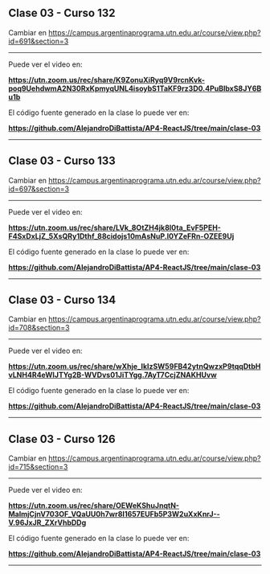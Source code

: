 ## Clase 03 - Curso 132

  Cambiar en https://campus.argentinaprograma.utn.edu.ar/course/view.php?id=691&section=3



---

Puede ver el video en:

<b>https://utn.zoom.us/rec/share/K9ZonuXiRyq9V9rcnKvk-poq9UehdwmA2N30RxKpmyqUNL4isoybS1TaKF9rz3D0.4PuBlbxS8JY6Bu1b</b>

El código fuente generado en la clase lo puede ver en: 

<b>https://github.com/AlejandroDiBattista/AP4-ReactJS/tree/main/clase-03</b>

---


## Clase 03 - Curso 133

  Cambiar en https://campus.argentinaprograma.utn.edu.ar/course/view.php?id=697&section=3



---

Puede ver el video en:

<b>https://utn.zoom.us/rec/share/LVk_8OtZH4jk8l0ta_EvF5PEH-F4SxDxLjZ_5XsQRy1Dthf_88cidojs10mAsNuP.l0YZeFRn-OZEE9Uj</b>

El código fuente generado en la clase lo puede ver en: 

<b>https://github.com/AlejandroDiBattista/AP4-ReactJS/tree/main/clase-03</b>

---


## Clase 03 - Curso 134

  Cambiar en https://campus.argentinaprograma.utn.edu.ar/course/view.php?id=708&section=3



---

Puede ver el video en:

<b>https://utn.zoom.us/rec/share/wXhje_IklzSW59FB42ytnQwzxP9tqqDtbHvLNH4R4eWIJTYg2B-WVDvs01JiTYgg.7AyT7CcjZNAKHUvw</b>

El código fuente generado en la clase lo puede ver en: 

<b>https://github.com/AlejandroDiBattista/AP4-ReactJS/tree/main/clase-03</b>

---


## Clase 03 - Curso 126

  Cambiar en https://campus.argentinaprograma.utn.edu.ar/course/view.php?id=715&section=3



---

Puede ver el video en:

<b>https://utn.zoom.us/rec/share/OEWeKShuJnqtN-MalmjCjnV703OF_VQaUU0h7wr8I1657EUFb5P3W2uXxKnrJ--V.96JxJR_ZXrVhbDDg</b>

El código fuente generado en la clase lo puede ver en: 

<b>https://github.com/AlejandroDiBattista/AP4-ReactJS/tree/main/clase-03</b>

---


